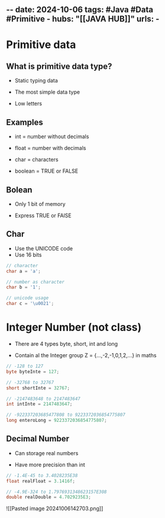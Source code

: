 --
date: 2024-10-06
tags: #Java #Data #Primitive
    -
hubs:
     "[[JAVA HUB]]"
urls:
    -
---

# Primitive data

## What is primitive data type?

* Static typing data

* The most simple data type

* Low letters

## Examples

* int = number without decimals

* float = number with decimals

* char = characters

* boolean = TRUE or FALSE

## Bolean

* Only 1 bit of memory

* Express TRUE or FAlSE

## Char

* Use the UNICODE code
* Use 16 bits

````java
// character
char a = 'a';

// number as character
char b = '1';

// unicode usage
char c = '\u0021';
````

# Integer Number (not class)

* There are 4 types byte, short, int and long

* Contain al the Integer group Z = {...,-2,-1,0,1,2,...} in maths

````java
// -128 to 127
byte byteInte = 127;

// -32768 to 32767
short shortInte = 32767;

// -2147483648 to 2147483647
int intInte = 2147483647;

// -922337203685477808 to 9223372036854775807
long enteroLong = 9223372036854775807;
````
## Decimal Number

* Can storage real numbers

* Have more precision than int

```java
// -1.4E-45 to 3.4028235E38
float realFloat = 3.1416f;

// -4.9E-324 to 1.7976931348623157E308
double realDouble = 4.7029235E3;
```


![[Pasted image 20241006142703.png]]



